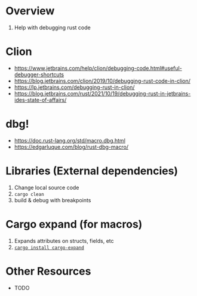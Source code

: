 # Overview
1. Help with debugging rust code


# Clion
- https://www.jetbrains.com/help/clion/debugging-code.html#useful-debugger-shortcuts
- https://blog.jetbrains.com/clion/2019/10/debugging-rust-code-in-clion/
- https://lp.jetbrains.com/debugging-rust-in-clion/
- https://blog.jetbrains.com/rust/2021/10/19/debugging-rust-in-jetbrains-ides-state-of-affairs/


# dbg!
- https://doc.rust-lang.org/std/macro.dbg.html
- https://edgarluque.com/blog/rust-dbg-macro/


# Libraries (External dependencies)
1. Change local source code
1. `cargo clean`
1. build & debug with breakpoints


# Cargo expand (for macros)
1. Expands attributes on structs, fields, etc
1. [`cargo install cargo-expand`](https://github.com/dtolnay/cargo-expand)


# Other Resources
- TODO
